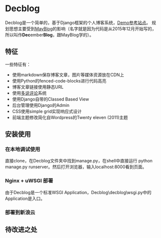 # Decblog
Decblog是一个简单的，基于Django框架的个人博客系统，[Demo参考站点](http://litpweb.applinzi.com/)。
规划思想主要受到[MayBlog](https://github.com/flyhigher139/mayblog)的影响（名字就是因为代码是从2015年12月开始写的，所以叫作**Dec**ember**Blog**，跟MayBlog学的）。

## 特征
一些特征有：
* 使用markdown保存博客文章，图片等媒体资源放在CDN上
* 使用Python的fenced-code-blocks进行代码高亮
* 博客文章链接使用静态URL
* 使用[多说评论](http://www.duoshuo.com)系统
* 使用Django自带的Classed Based View
* 后台管理使用Django的Admin
* CSS使用simple grid实现响应式设计
* 前端主题修改简化自Wordpress的Twenty eleven (2011)主题

## 安装使用
### 在本地调试使用
直接clone，在Decblog文件夹中找到manage.py，在shell中直接运行 python manage.py runserver。然后打开浏览器，输入localhost:8000看到页面。
### Nginx + uWSGI 部署
由于Decblog是一个标准WSGI Application，Decblog\decblog\wsgi.py中的Application是入口。

### 部署到新浪云

## 待改进之处